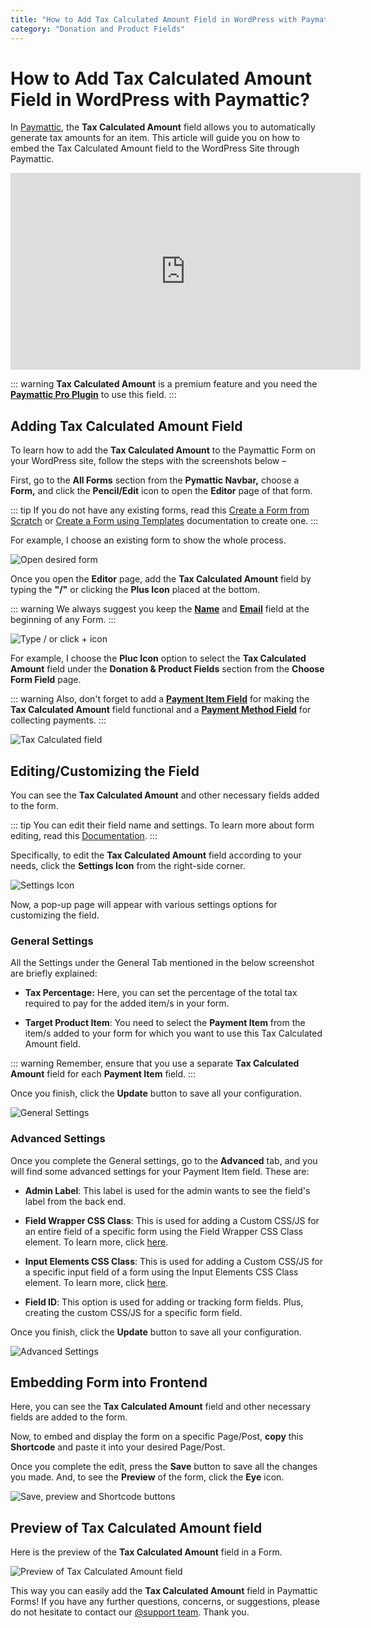 ```yaml
---
title: "How to Add Tax Calculated Amount Field in WordPress with Paymattic?"
category: "Donation and Product Fields"
---
```

# How to Add Tax Calculated Amount Field in WordPress with Paymattic?

In [Paymattic](https://paymattic.com/), the **Tax Calculated Amount** field allows you to automatically generate tax amounts for an item. This article will guide you on how to embed the Tax Calculated Amount field to the WordPress Site through Paymattic.

<iframe width="560" height="315" src="https://www.youtube.com/embed/ed0RtdxCdz4?list=PLXpD0vT4thWH80g5e9wYnoBMgEqUXbr53" title="Tax Calculated Amount Field Tutorial" frameborder="0" allow="accelerometer; autoplay; clipboard-write; encrypted-media; gyroscope; picture-in-picture" allowfullscreen></iframe>

::: warning
**Tax Calculated Amount** is a premium feature and you need the [**Paymattic Pro Plugin**](./how-to-install-and-activate-paymattic-in-wordpress.md) to use this field.
:::

## Adding Tax Calculated Amount Field

To learn how to add the **Tax Calculated Amount** to the Paymattic Form on your WordPress site, follow the steps with the screenshots below –  

First, go to the **All Forms** section from the **Pymattic Navbar,** choose a **Form,** and click the **Pencil/Edit** icon to open the **Editor** page of that form.

::: tip
If you do not have any existing forms, read this [Create a Form from Scratch](./how-to-create-a-form-from-scratch-with-paymattic.md) or [Create a Form using Templates](./simple-form-templates.md) documentation to create one.
:::

For example, I choose an existing form to show the whole process.

![Open desired form](../public/images/donation-and-product-fields/how-to-add-tax-calculated-amount-field-in-wordpress-with-paymattic/1.-Open-desired-form-4-scaled.webp)

Once you open the **Editor** page, add the **Tax Calculated Amount** field by typing the **"/"** or clicking the **Plus Icon** placed at the bottom.

::: warning
We always suggest you keep the [**Name**](./how-to-use-general-form-input-fields-in-wordpress-with-paymattic.md#5-toc-title) and [**Email**](./how-to-use-general-form-input-fields-in-wordpress-with-paymattic.md#6-toc-title) field at the beginning of any Form.
:::

![Type / or click + icon](../public/images/donation-and-product-fields/how-to-add-tax-calculated-amount-field-in-wordpress-with-paymattic/2.-Type-or-click-icon-4.webp)

For example, I choose the **Pluc Icon** option to select the **Tax Calculated Amount** field under the **Donation & Product Fields** section from the **Choose Form Field** page.

::: warning
Also, don't forget to add a [**Payment Item Field**](./how-to-add-payment-item-fields-in-wordpress-with-paymattic.md) for making the **Tax Calculated Amount** field functional and a [**Payment Method Field**](./how-to-use-the-payment-method-fields-section.md) for collecting payments.
:::

![Tax Calculated field](../public/images/donation-and-product-fields/how-to-add-tax-calculated-amount-field-in-wordpress-with-paymattic/3.-Tax-Calculated-field.webp)

## Editing/Customizing the Field

You can see the **Tax Calculated Amount** and other necessary fields added to the form.

::: tip
You can edit their field name and settings. To learn more about form editing, read this [Documentation](./how-to-edit-forms-in-wordpress-with-paymattic.md).
:::

Specifically, to edit the **Tax Calculated Amount** field according to your needs, click the **Settings Icon** from the right-side corner.

![Settings Icon](../public/images/donation-and-product-fields/how-to-add-tax-calculated-amount-field-in-wordpress-with-paymattic/4.-Settings-Icon-4.webp)

Now, a pop-up page will appear with various settings options for customizing the field. 

### General Settings 

All the Settings under the General Tab mentioned in the below screenshot are briefly explained:

- **Tax Percentage:** Here, you can set the percentage of the total tax required to pay for the added item/s in your form.

- **Target Product Item**: You need to select the **Payment Item** from the item/s added to your form for which you want to use this Tax Calculated Amount field.

::: warning
Remember, ensure that you use a separate **Tax Calculated Amount** field for each **Payment Item** field.
:::

Once you finish, click the **Update** button to save all your configuration. 

![General Settings](../public/images/donation-and-product-fields/how-to-add-tax-calculated-amount-field-in-wordpress-with-paymattic/5.-General-Settings-2.webp)

### Advanced Settings 

Once you complete the General settings, go to the **Advanced** tab, and you will find some advanced settings for your Payment Item field. These are:

- **Admin Label**: This label is used for the admin wants to see the field's label from the back end.

- **Field Wrapper CSS Class**: This is used for adding a Custom CSS/JS for an entire field of a specific form using the Field Wrapper CSS Class element. To learn more, click [here](./how-to-create-custom-css-js-in-wordpress-with-paymattic.md).

- **Input Elements CSS Class**: This is used for adding a Custom CSS/JS for a specific input field of a form using the Input Elements CSS Class element. To learn more, click [here](./how-to-create-custom-css-js-in-wordpress-with-paymattic.md).

- **Field ID**: This option is used for adding or tracking form fields. Plus, creating the custom CSS/JS for a specific form field.

Once you finish, click the **Update** button to save all your configuration. 

![Advanced Settings](../public/images/donation-and-product-fields/how-to-add-tax-calculated-amount-field-in-wordpress-with-paymattic/6.-Advanced-Field.webp)

## Embedding Form into Frontend

Here, you can see the **Tax Calculated Amount** field and other necessary fields are added to the form.

Now, to embed and display the form on a specific Page/Post, **copy** this **Shortcode** and paste it into your desired Page/Post.

Once you complete the edit, press the **Save** button to save all the changes you made. And, to see the **Preview** of the form, click the **Eye** icon.

![Save, preview and Shortcode buttons](../public/images/donation-and-product-fields/how-to-add-tax-calculated-amount-field-in-wordpress-with-paymattic/7.-Save-preview-shortcode-buttons.webp)

## Preview of Tax Calculated Amount field

Here is the preview of the **Tax Calculated Amount** field in a Form.

![Preview of Tax Calculated Amount field](../public/images/donation-and-product-fields/how-to-add-tax-calculated-amount-field-in-wordpress-with-paymattic/8.-Preview-of-Tax-Calculated-amount.webp)

This way you can easily add the **Tax Calculated Amount** field in Paymattic Forms!
If you have any further questions, concerns, or suggestions, please do not hesitate to contact our [@support team](https://wpmanageninja.com/support-tickets/). Thank you.